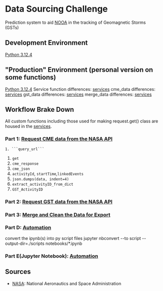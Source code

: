 # Data Sourcing Challenge

Prediction system to aid [NOOA](https://www.swpc.noaa.gov/about-space-weather) in the tracking of Geomagnetic Storms (GSTs)

## Development Environment

[Python 3.12.4](https://www.python.org/downloads/release/python-3124/)

## "Production" Environment (personal version on some functions)

 [Python 3.12.4](https://www.python.org/downloads/release/python-3124/)
 Service function differences: [services](notebooks/services/services.py)
 cme_data differences: [services](notebooks/cme_data.ipynb)
 gst_data differences: [services](notebooks/gst_data.ipynb)
 merge_data differences: [services](notebooks/merge_data.ipynb)

## Workflow Brake Down

 All custom functions including those used for making request.get() class are housed in
 the [services](notebooks/services/services.py). 

### Part 1: [Request CME data from the NASA API](notebooks/cme_data.ipynb)

	1. ```query_url``` 
 1. ```get``` 
 1. ```cme_response``` 
 1. ```cme_json``` 
 1. ```activityId```, ```startTime```,```linkedEvents```
 1. ```json.dumps(data, indent=4)``` 
 1. ```extract_activityID_from_dict``` 
 1. ```GST_ActivityID``` 

### Part 2: [Request GST data from the NASA API](notebooks/gst_data.ipynb)

### Part 3: [Merge and Clean the Data for Export](notebooks/merge_data.ipynb)

### Part D: [**Automation**](main.py)

 convert the ipynb(s) into py script files
 jupyter nbconvert --to script --output-dir=./scripts notebooks/*.ipynb

### Part E(Jupyter Notebook): [**Automation**](main.ipynb)

## Sources

- [NASA](https://api.nasa.gov/): National Aeronautics and Space Administration
